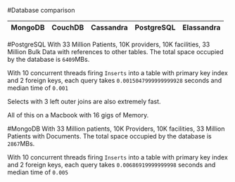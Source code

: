 #Database comparison

| MongoDB        | CouchDB          | Cassandra        | PostgreSQL       | Elassandra       |
|----------------|:----------------:|:----------------:|:----------------:|:----------------:|


#PostgreSQL
With 33 Million Patients, 10K providers, 10K facilities, 33 Million Bulk Data with references to other tables.
The total space occupied by the database is `6409`MBs.

With 10 concurrent threads firing `Inserts` into a table with primary key index and 2 foreign keys, each query takes 
`0.0015047999999999928` seconds and median time of `0.001`

Selects with 3 left outer joins are also extremely fast. 


All of this on a Macbook with 16 gigs of Memory.

#MongoDB
With 33 Million patients, 10K Providers, 10K facilities, 33 Million Patients with Documents.
The total space occupied by the database is `2867`MBs.

With 10 concurrent threads firing `Inserts` into a table with primary key index and 2 foreign keys, each query takes 
`0.00686919999999998` seconds and median time of `0.005`

